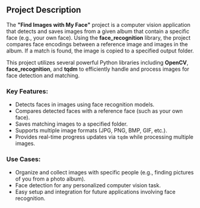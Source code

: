## Project Description

The **"Find Images with My Face"** project is a computer vision application that detects and saves images from a given album that contain a specific face (e.g., your own face). Using the **face_recognition** library, the project compares face encodings between a reference image and images in the album. If a match is found, the image is copied to a specified output folder.

This project utilizes several powerful Python libraries including **OpenCV**, **face_recognition**, and **tqdm** to efficiently handle and process images for face detection and matching.

### Key Features:
- Detects faces in images using face recognition models.
- Compares detected faces with a reference face (such as your own face).
- Saves matching images to a specified folder.
- Supports multiple image formats (JPG, PNG, BMP, GIF, etc.).
- Provides real-time progress updates via `tqdm` while processing multiple images.

### Use Cases:
- Organize and collect images with specific people (e.g., finding pictures of you from a photo album).
- Face detection for any personalized computer vision task.
- Easy setup and integration for future applications involving face recognition.
